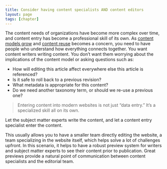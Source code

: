 ```yaml
---
title: Consider having content specialists AND content editors
layout: page
tags: [chapter]
---
```


The content needs of organizations have become more complex over time,
and content entry has become a professional skill of its own. As [content
models grow](https://www.lullabot.com/articles/dangers-inline-editing-structured-content) and [content reuse](https://www.lullabot.com/articles/understanding-create-once-publish-everywhere-cope) becomes a concern, you need to have
people who understand how everything connects together. You want
content writers writing content. You don’t want them worrying about the
implications of the content model or asking questions such as:

- How will editing this article affect everywhere else this article is
referenced?
- Is it safe to roll back to a previous revision?
- What metadata is appropriate for this content?
- Do we need another taxonomy term, or should we re-use a previous one?

> Entering content into modern websites is not just “data entry.”
> It’s a specialized skill all on its own.

Let the subject matter experts write the content, and let a content entry
specialist enter the content.

This usually allows you to have a smaller team directly editing the website, a
team specializing in the website itself, which helps solve a lot of challenges
upfront. In this scenario, it helps to have a robust preview system for writers
and subject matter experts to see their content prior to publication. Great
previews provide a natural point of communication between content
specialists and the editorial team.
